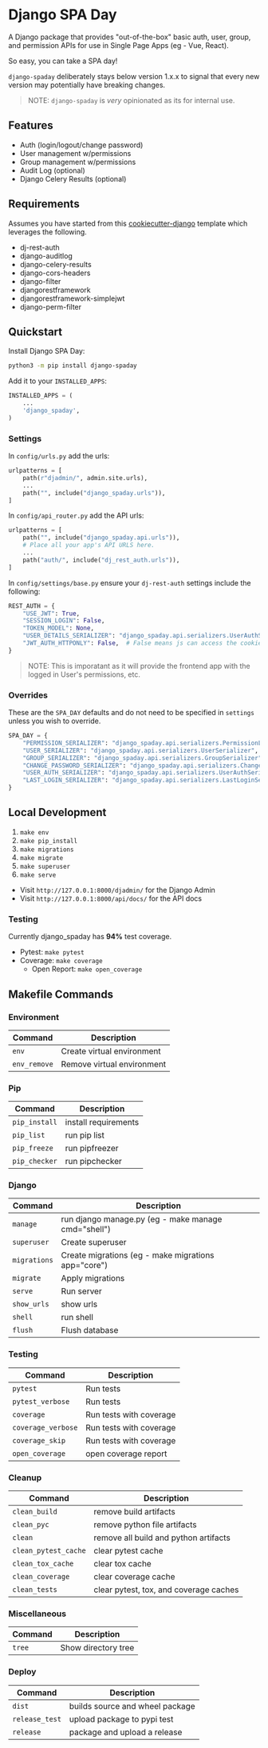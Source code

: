 # Django SPA Day

A Django package that provides "out-of-the-box" basic auth, user, group, and permission APIs for use in Single Page Apps (eg - Vue, React).

So easy, you can take a SPA day!

`django-spaday` deliberately stays below version 1.x.x to signal that every new version may potentially have breaking changes.

> NOTE: `django-spaday` is _very_ opinionated as its for internal use.

## Features

- Auth (login/logout/change password)
- User management w/permissions
- Group management w/permissions
- Audit Log (optional)
- Django Celery Results (optional)

## Requirements

Assumes you have started from this [cookiecutter-django](https://github.com/tsantor/cookiecutter-django) template which leverages the following.

- dj-rest-auth
- django-auditlog
- django-celery-results
- django-cors-headers
- django-filter
- djangorestframework
- djangorestframework-simplejwt
- django-perm-filter

## Quickstart

Install Django SPA Day:

```bash
python3 -m pip install django-spaday
```

Add it to your `INSTALLED_APPS`:

```python
INSTALLED_APPS = (
    ...
    'django_spaday',
)
```

### Settings

In `config/urls.py` add the urls:

```python
urlpatterns = [
    path(r"djadmin/", admin.site.urls),
    ...
    path("", include("django_spaday.urls")),
]
```

In `config/api_router.py` add the API urls:

```python
urlpatterns = [
    path("", include("django_spaday.api.urls")),
    # Place all your app's API URLS here.
    ...
    path("auth/", include("dj_rest_auth.urls")),
]
```

In `config/settings/base.py` ensure your `dj-rest-auth` settings include the following:

```python
REST_AUTH = {
    "USE_JWT": True,
    "SESSION_LOGIN": False,
    "TOKEN_MODEL": None,
    "USER_DETAILS_SERIALIZER": "django_spaday.api.serializers.UserAuthSerializer",
    "JWT_AUTH_HTTPONLY": False,  # False means js can access the cookie
}
```

> NOTE: This is imporatant as it will provide the frontend app with the logged in User's permissions, etc.

### Overrides

These are the `SPA_DAY` defaults and do not need to be specified in `settings` unless you wish to override.

```python
SPA_DAY = {
    "PERMISSION_SERIALIZER": "django_spaday.api.serializers.PermissionListSerializer",
    "USER_SERIALIZER": "django_spaday.api.serializers.UserSerializer",
    "GROUP_SERIALIZER": "django_spaday.api.serializers.GroupSerializer",
    "CHANGE_PASSWORD_SERIALIZER": "django_spaday.api.serializers.ChangePasswordSerializer",
    "USER_AUTH_SERIALIZER": "django_spaday.api.serializers.UserAuthSerializer",
    "LAST_LOGIN_SERIALIZER": "django_spaday.api.serializers.LastLoginSerializer",
}
```

## Local Development

1. `make env`
1. `make pip_install`
1. `make migrations`
1. `make migrate`
1. `make superuser`
1. `make serve`

- Visit `http://127.0.0.1:8000/djadmin/` for the Django Admin
- Visit `http://127.0.0.1:8000/api/docs/` for the API docs

### Testing

Currently django_spaday has **94%** test coverage.

- Pytest: `make pytest`
- Coverage: `make coverage`
  - Open Report: `make open_coverage`

## Makefile Commands

### Environment

| Command      | Description                |
| ------------ | -------------------------- |
| `env`        | Create virtual environment |
| `env_remove` | Remove virtual environment |

### Pip

| Command       | Description          |
| ------------- | -------------------- |
| `pip_install` | install requirements |
| `pip_list`    | run pip list         |
| `pip_freeze`  | run pipfreezer       |
| `pip_checker` | run pipchecker       |

### Django

| Command      | Description                                         |
| ------------ | --------------------------------------------------- |
| `manage`     | run django manage.py (eg - make manage cmd="shell") |
| `superuser`  | Create superuser                                    |
| `migrations` | Create migrations (eg - make migrations app="core") |
| `migrate`    | Apply migrations                                    |
| `serve`      | Run server                                          |
| `show_urls`  | show urls                                           |
| `shell`      | run shell                                           |
| `flush`      | Flush database                                      |

### Testing

| Command            | Description             |
| ------------------ | ----------------------- |
| `pytest`           | Run tests               |
| `pytest_verbose`   | Run tests               |
| `coverage`         | Run tests with coverage |
| `coverage_verbose` | Run tests with coverage |
| `coverage_skip`    | Run tests with coverage |
| `open_coverage`    | open coverage report    |

### Cleanup

| Command              | Description                            |
| -------------------- | -------------------------------------- |
| `clean_build`        | remove build artifacts                 |
| `clean_pyc`          | remove python file artifacts           |
| `clean`              | remove all build and python artifacts  |
| `clean_pytest_cache` | clear pytest cache                     |
| `clean_tox_cache`    | clear tox cache                        |
| `clean_coverage`     | clear coverage cache                   |
| `clean_tests`        | clear pytest, tox, and coverage caches |

### Miscellaneous

| Command | Description         |
| ------- | ------------------- |
| `tree`  | Show directory tree |

### Deploy

| Command        | Description                     |
| -------------- | ------------------------------- |
| `dist`         | builds source and wheel package |
| `release_test` | upload package to pypi test     |
| `release`      | package and upload a release    |
